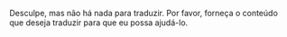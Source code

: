 Desculpe, mas não há nada para traduzir. Por favor, forneça o conteúdo que deseja traduzir para que eu possa ajudá-lo.